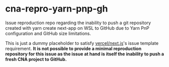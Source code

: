 # cna-repro-yarn-pnp-gh
Issue reproduction repo regarding the inability to push a git repository created with yarn create next-app on WSL to GitHub due to Yarn PnP configuration and GitHub size limitations.

This is just a dummy placeholder to satisfy [vercel/next.js](https://github.com/vercel/next.js)'s issue template requirement. **It is not possible to provide a minimal reproduction repository for this issue as the issue at hand is itself the inability to push a fresh CNA project to GitHub.**
